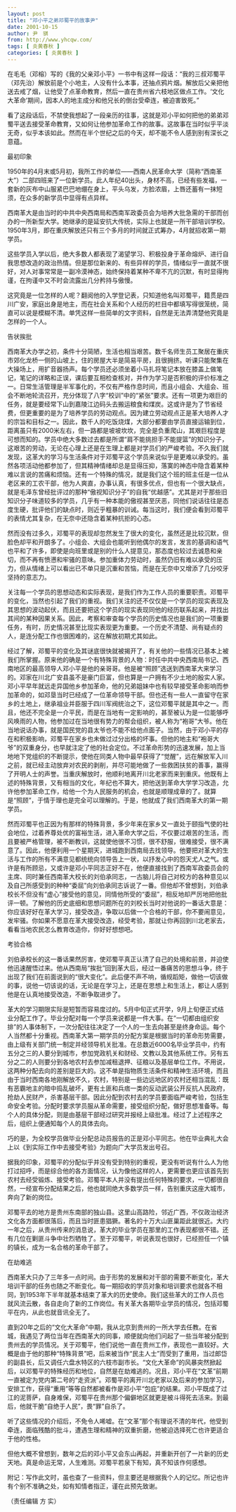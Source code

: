 ```yaml
---
layout: post
title: "邓小平之弟邓蜀平的故事尹"
date: 2001-10-15
author: 尹　骐
from: http://www.yhcqw.com/
tags: [ 炎黄春秋 ]
categories: [ 炎黄春秋 ]
---
```





在毛毛（邓榕）写的《我的父亲邓小平》一书中有这样一段话：“我的三叔邓蜀平（邓先治）解放前是个小地主，人没有什么本事，还抽点鸦片烟。解放后父亲把他送去戒了烟，让他受了点革命教育，然后一直在贵州省六枝地区做点工作。‘文化大革命’期间，因本人的地主成分和他兄长的倒台受牵连，被迫害致死。”


看了这段话后，不禁使我想起了一段亲历的往事，这就是邓小平如何把他的弟弟邓蜀平送去接受革命教育，又如何让他参加革命工作的故事。这故事在当时似乎平淡无奇，似乎本该如此。然而在半个世纪之后的今天，却不能不令人感到别有深长之意蕴。

最初印象


1950年的4月末或5月初，我所工作的单位——西南人民革命大学（简称“西南革大”）二部四班来了一位新学员。此人年纪40出头，身材不高，已经有些发福，一套新的灰布中山服紧巴巴地绷在身上，平头乌发，方脸浓眉，上唇还蓄有一抹短须，在众多的新学员中显得有点异样。


西南革大是由当时的中共中央西南局和西南军政委员会为培养大批急需的干部而创办的一所新型大学。她继承的是延安抗大传统，实际上也就是一所干部培训学校。1950年3月，即在重庆解放还只有三个多月的时间就正式筹办，4月就招收第一期学员。


这些学员入学以后，绝大多数人都表现了渴望学习、积极投身于革命熔炉、进行自我思想改造的政治热情。但是那位新来的、有些异样的学员，情绪似乎一直就不很好，对人对事常常是一副冷漠神态，始终保持着某种不卑不亢的沉默，有时显得拘谨，在拘谨中又不时会流露出几分矜持与傲慢。


这究竟是一位怎样的人呢？翻阅他的入学登记表，只知道他名叫邓蜀平，籍贯是四川广安，家庭出身是地主，而在社会关系和个人经历的栏目中都填写得很笼统，简直可以说是模糊不清。单凭这样一些简单的文字资料，自然是无法弄清楚他究竟是怎样的一个人。

告状挨批


西南革大办学之初，条件十分简陋，生活也相当艰苦。数千名师生员工聚居在重庆市郊化龙桥一侧的山坡上，住的房屋大半是简易平房，且很拥挤。听课只能聚集在大操场上，用扩音器扬声。每个学员还必须坐着小马扎将笔记本放在膝盖上做笔记，笔记的详略和正误，课后要互相检查核对，并作为学习是否积极的评价标准之一。日常生活管理是半军事化的，不仅有严格作息时间，而且小组会、大组会、班会不断地轮流召开，充分体现了八字“校训”中的“紧张”要求。还有一项更为艰巨的任务，就是要经常下山到嘉陵江边码头去搬运粮食和煤炭。这或许是为了节省经费，但更重要的是为了培养学员的劳动观点。因为建立劳动观点正是革大培养人才的宗旨和目标之一。因此，数千人的吃饭烧煤，大部分都要由学员直接运输到位，距离虽只有2000米左右，但一路都是坡坡坎坎，完全是负重爬山，其艰巨程度是可想而知的。学员中绝大多数过去都是所谓“肩不能挑担手不能提篮”的知识分子，这艰苦的劳动，无论在心理上还是在生理上都是对学员们的严峻考验。不久我们就发现，这革大的学习与生活条件对于邓蜀平这个学员来说似乎是更难以承受的。虽然各项活动他都参加了，但其精神情绪却总是显得压抑，落寞的神态中隐含着某种难以言说的苦痛和烦恼。还有一个特殊的情况，就是我们这个班的班主任是一位从老区来的工农干部，他为人爽直，办事认真，有很多优点，但也有一个很大缺点，就是毛泽东曾经批评过的那种“傲视知识分子”的自我“优越感”。尤其是对于那些旧知识分子味道较多的学员，几乎有一种本能的傲视甚至厌恶，同他们说话往往是态度生硬，批评他们的缺点时，则近乎粗暴的训诫。每当这时，我们便会看到邓蜀平的表情尤其复杂，在无奈中还隐含着某种抗拒的心态。


然而没有过多久，邓蜀平的表现却忽然发生了很大的变化，虽然还是比较沉默，但脸色却平和开朗多了。小组会、大组会也能听到他偶尔的发言，发言的基调和语气也平和了许多，即使是向班里或是别的什么人提意见，那态度也较过去诚恳和亲切，而不再有愤懑和牢骚的意味。参加重体力劳动时，虽然仍旧有难以承受的压力，但从情绪上可以看出已不单只是沉重和苦恼，而是在无奈中又增添了几分咬牙坚持的意志力。


关注每一个学员的思想动态和实际表现，是我们作为工作人员的重要职责。邓蜀平的变化，当然也引起了我们的重视。我们关注的还不仅仅是一个学员的现实表现及其思想的波动起伏，而且还要把这个学员的现实表现同他的经历联系起来，并找出其间的某种因果关系。因此，考察和审查每个学员的历史情况也是我们的一项重要任务，有时，历史情况甚至比现实表现更为重要。一个历史不清楚、尚有疑点的人，是连分配工作也很困难的，这在解放初期尤其如此。


经过了解，邓蜀平的变化及其谜底很快就被揭开了，有关他的一些情况已基本上被我们所掌握。原来他的确是一个有特殊背景的人物：时任中共中央西南局书记、西南地区的最高领导人邓小平是他的亲哥哥。他是被“照顾”选送到西南革大来学习的。邓家在川北广安县虽不是豪门巨富，但也算是一户拥有不少土地的殷实人家。邓小平早年就远走异国他乡参加革命，他的兄弟姐妹中也有较早接受革命影响而参加革命的，如邓垦当时已经成了一位革命领导干部。但也还有一些人一直留守在家乡的土地上，继承祖业并臣服于四川军阀统治之下，这位邓蜀平就是其中之一。而且，他还不完全是一介平民，而是在当地有一定影响的，甚至被认为是一位能够呼风唤雨的人物，他参加过在当地很有势力的帮会组织，被人称为“袍哥”大爷。他在当地说话办事，就是国民党的县太爷也不能不给他点面子。当然，由于邓小平的存在和积极影响，邓蜀平在家乡也未做过过分出格的坏事。但他的地主和“袍哥大爷”的双重身分，也早就注定了他的社会定位。不过革命形势的迅速发展，加上当地地下党组织的不断提示，使他在同类人物中最早获得了“觉醒”，远在解放军入川之前，就已经主动放弃对农民的剥削，并尽可能地做了一些救困扶贫的善事，赢得了开明人士的声誉。当重庆解放时，他顺利地离开川北老家而来到重庆。他既有上述的特殊背景，又有相当的文化，年纪也不算大，把他送到革命大学学习改造，允许他参加革命工作，给他一个为人民服务的机会，也就是顺理成章的了。就算是“照顾”，于情于理也是完全可以理解的。于是，他就成了我们西南革大的第一期学员。


然而邓蜀平也正因为有那样的特殊背景，多少年来在家乡又一直处于颐指气使的社会地位，过着养尊处优的富裕生活，进入革命大学之后，不仅要过艰苦的生活，而且要被严格管理，被不断教训，这就使他很不习惯，很不舒服，很难接受，很不满意了。因此，他便利用一个星期天，进城跑到西南局去找领导。他要把对革大的生活与工作的所有不满意见都统统向领导告上一状，以抒发心中的怨天尤人之气。或许是有所顾忌，又或许是邓小平同志正好不在，他便直接找到了西南军政委员会的主席、同时兼任西南革大校长的刘伯承同志，一古脑儿将自己对校方的各种意见以及自己所感受到的种种“委屈”向刘伯承同志诉说了一番。但他却不曾想到，刘伯承校长不但没有“虚心”接受他的意见，同情他所受的“委屈”，相反地却严厉地把他批评一顿。了解他的历史底细和思想问题所在的刘校长当时对他说的一番话大意是：你应该好好在革大学习，接受改造，争取以后做一个合格的干部，你不要闹意见，发牢骚。你如果不愿意在革大接受改造，经受考验，那就让你再回到川北老家去，看看当地农民怎么教育改造你，你好好想想吧。

考验合格


刘伯承校长的这一番话果然厉害，使邓蜀平真正认清了自己的处境和前景，并迫使他迅速醒悟过来。他从西南局“挨批”回到革大后，经过一番痛苦的思想斗争，终于出现了我们在前面说到的“很大变化”。此后便不声不响，循规蹈矩，做他一切该做的事，说他一切该说的话，无论是在学习上，还是在思想上和生活上，都让人感到他是在认真地接受改造，不断争取进步了。


革大的学习期限实际是短暂而容易度过的。5月中旬正式开学，9月上旬便正式结业分配工作了。毕业分配对每一个学员来说都是一件大事。在“一切都由组织安排”的人事体制下，一次分配往往决定了一个人的一生去向甚至是终身命运。每个人当然都十分重视。西南革大第一期学员的分配方案是根据当时的革命形势需要，由上级有关部门统一制定并经领导机关批准。在总数近6000名毕业学员中，约有五分之三的人要分到城市，参加党政机关和财经、文教以及其他系统工作。另有五分之二的人则要分到各地农村去参加减租退押、征粮以及基层单位工作。不用说，这两种分配去向的差别是巨大的。这不单是指物质生活条件和精神生活环境，而且由于当时西南各地刚解放不久，农村，特别是一些边远地区的农村还相当混乱：既有恶霸地主的暗中捣乱破坏，更有土匪和兵痞一类的反动武装公开反抗人民政府，抢劫人民财产，杀害基层干部。因此分配到农村去的学员要面临严峻考验，包括生命安全考验。分配时要求学员服从革命需要，接受组织分配，做好思想准备等。每个人的具体分配，则是由基层干部经过研究并报经上级批准。经过了上述程序之后，组织上便通知每个人的具体去向。

巧的是，为全校学员做毕业分配总动员报告的正是邓小平同志。他在毕业典礼大会上以《到实际工作中去接受考验》为题向广大学员发出号召。


据我的印象，邓蜀平的分配似乎并没有受到特别的重视，更没有听说有什么人为他打过招呼，而是综合他的各方面情况，认为像他这样的人，更需要也更应该首先到农村去经受锻炼、接受考验。邓蜀平本人并没有提出任何特殊的要求，一切都很自然，一经宣布分配结果之后，他也就同绝大多数学员一样，告别重庆这座大城市，奔向了新的岗位。


邓蜀平去的地方是贵州东南部的独山县。这里山高路险，邻近广西，不仅政治经济文化各方面都很落后，而且当时匪患猖獗。著名的十万大山匪巢距此就很近。大约一年之后，从贵州传来的消息说，革大的毕业学员在那里的工作表现都很不错。还有几位在剿匪斗争中壮烈牺牲了。至于邓蜀平，听说表现也很好，已经担任一个镇的镇长，成为一名合格的革命干部了。

在劫难逃


西南革大只办了三年多一点时间。由于形势的发展和对干部的需要不断变化，革大培训干部的任务也随之不断变化。每一期招收的学员对象和培训要求也就各不相同，到1953年下半年就基本结束了革大的历史使命。我们这些革大的工作人员也就风流云散，各自走向了新的工作岗位。有关革大各期毕业学员的情况，包括邓蜀平在内，从此也就音讯全无了。


直到20年之后的“文化大革命”中期，我从北京到贵州的一所大学去任教。在省城，我遇见了两位当年在西南革大的同事，顺便就向他们问起了一些当年被分配到贵州去的学员情况。关于邓蜀平，他们说他一直在贵州工作，表现也一直较好。大概是由于他的那种“特殊背景”吧，后来被当作“民主人士”而受到了重用，当过郎岱的副县长，后又调任六盘水特区的六枝市副市长。“文化大革命”的风暴突然掀起后，以邓蜀平的特殊经历和地位，自然是在劫难逃的。况且，邓小平在“文革”前期一直被定为党内第二号的“走资派”。邓蜀平的离开川北老家以及后来的参加学习，安排工作，获得“重用”等等自然都被看作是邓小平“包庇”的结果。邓小平既成了过江的泥菩萨，自身难保，邓蜀平在贵州那个偏僻地区就更是被斗得死去活来。到最后，他就干脆“自绝于人民”，畏“罪”自杀了。


听了这些情况的介绍后，不免令人唏嘘。在“文革”那个有理说不清的年代，他受到牵连，面临残酷的批斗，遭遇生理和精神的双重折磨，他被迫选择死亡也许更适合于他的性格。

但他大概不曾想到，数年之后的邓小平又会东山再起，并重新开创了一片新的历史天地。真是命运无常，人生难测。邓蜀平若泉下有知，真不知该作何感想。

附记：写作此文时，虽也查了一些资料，但主要还是根据我个人的记忆。所记也许有个别不准确之处，如有知情者指正，谨在此预先致谢。

（责任编辑 方 实）



